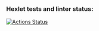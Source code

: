 ### Hexlet tests and linter status:
[![Actions Status](https://github.com/PolinaTsushko/frontend-project-11/actions/workflows/hexlet-check.yml/badge.svg)](https://github.com/PolinaTsushko/frontend-project-11/actions)